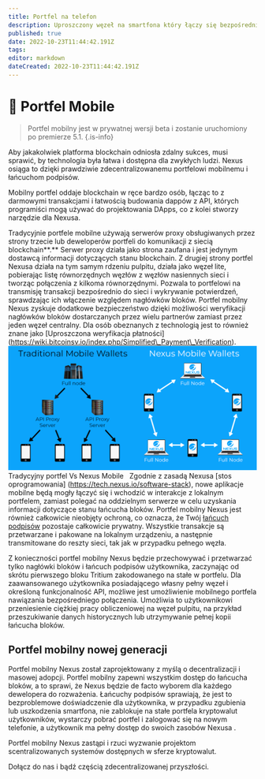 ```yaml
---
title: Portfel na telefon
description: Uproszczony węzeł na smartfona który łączy się bezpośrednio z siecią 
published: true
date: 2022-10-23T11:44:42.191Z
tags: 
editor: markdown
dateCreated: 2022-10-23T11:44:42.191Z
---
```


# 📱 Portfel Mobile
> Portfel mobilny jest w prywatnej wersji beta i zostanie uruchomiony po premierze 5.1.
{.is-info}



Aby jakakolwiek platforma blockchain odniosła zdalny sukces, musi sprawić, by technologia była łatwa i dostępna dla zwykłych ludzi. Nexus osiąga to dzięki prawdziwie zdecentralizowanemu portfelowi mobilnemu i łańcuchom podpisów.

Mobilny portfel oddaje blockchain w ręce bardzo osób, łącząc to z darmowymi transakcjami i łatwością budowania dappów z API, których programiści mogą używać do projektowania DApps, co z kolei stworzy narzędzie dla Nexusa.

Tradycyjnie portfele mobilne używają serwerów proxy obsługiwanych przez strony trzecie lub deweloperów portfeli do komunikacji z siecią blockchain**.** Serwer proxy działa jako strona zaufana i jest jedynym dostawcą informacji dotyczących stanu blockchain. Z drugiej strony portfel Nexusa działa na tym samym rdzeniu pulpitu, działa jako węzeł lite, pobierając listę równorzędnych węzłów z węzłów nasiennych sieci i tworząc połączenia z kilkoma równorzędnymi. Pozwala to portfelowi na transmisję transakcji bezpośrednio do sieci i wykrywanie potwierdzeń, sprawdzając ich włączenie względem nagłówków bloków. Portfel mobilny Nexus zyskuje dodatkowe bezpieczeństwo dzięki możliwości weryfikacji nagłówków bloków dostarczanych przez wielu partnerów zamiast przez jeden węzeł centralny. Dla osób obeznanych z technologią jest to również znane jako [Uproszczona weryfikacja płatności] (https://wiki.bitcoinsv.io/index.php/Simplified\_Payment\_Verification).
&nbsp;
![mobile-wallet.png](/mobile-wallet.png)Tradycyjny portfel Vs Nexus Mobile
&nbsp;
Zgodnie z zasadą Nexusa [stos oprogramowania] (https://tech.nexus.io/software-stack), nowe aplikacje mobilne będą mogły łączyć się i wchodzić w interakcje z lokalnym portfelem, zamiast polegać na oddzielnym serwerze w celu uzyskania informacji dotyczące stanu łańcucha bloków. Portfel mobilny Nexus jest również całkowicie nieobjęty ochroną, co oznacza, że ​​Twój [łańcuch podpisów](https://tech.nexus.io/signature-chains) pozostaje całkowicie prywatny. Wszystkie transakcje są przetwarzane i pakowane na lokalnym urządzeniu, a następnie transmitowane do reszty sieci, tak jak w przypadku pełnego węzła.&#x20;

Z konieczności portfel mobilny Nexus będzie przechowywać i przetwarzać tylko nagłówki bloków i łańcuch podpisów użytkownika, zaczynając od skrótu pierwszego bloku Tritium zakodowanego na stałe w portfelu. Dla zaawansowanego użytkownika posiadającego własny pełny węzeł i określoną funkcjonalność API, możliwe jest umożliwienie mobilnego portfela nawiązania bezpośredniego połączenia. Umożliwia to użytkownikowi przeniesienie ciężkiej pracy obliczeniowej na węzeł pulpitu, na przykład przeszukiwanie danych historycznych lub utrzymywanie pełnej kopii łańcucha bloków.&#x20;

## **Portfel mobilny nowej generacji**

Portfel mobilny Nexus został zaprojektowany z myślą o decentralizacji i masowej adopcji. Portfel mobilny zapewni wszystkim dostęp do łańcucha bloków, a to sprawi, że Nexus będzie de facto wyborem dla każdego dewelopera do rozważenia. Łańcuchy podpisów sprawiają, że jest to bezproblemowe doświadczenie dla użytkownika, w przypadku zgubienia lub uszkodzenia smartfona, nie zablokuje na stałe portfela kryptowalut użytkowników, wystarczy pobrać portfel i zalogować się na nowym telefonie, a użytkownik ma pełny dostęp do swoich zasobów Nexusa .

Portfel mobilny Nexus zastąpi i rzuci wyzwanie projektom scentralizowanych systemów dostępnych w sferze kryptowalut.

Dołącz do nas i bądź częścią zdecentralizowanej przyszłości.